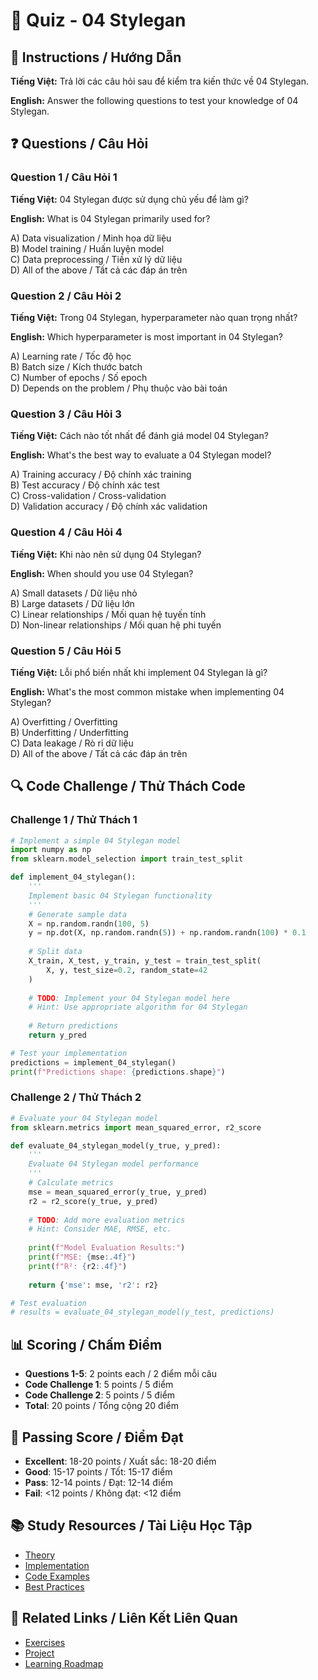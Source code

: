 # 🧠 Quiz - 04 Stylegan

## 📝 Instructions / Hướng Dẫn

**Tiếng Việt:** Trả lời các câu hỏi sau để kiểm tra kiến thức về 04 Stylegan.

**English:** Answer the following questions to test your knowledge of 04 Stylegan.

## ❓ Questions / Câu Hỏi

### Question 1 / Câu Hỏi 1
**Tiếng Việt:** 04 Stylegan được sử dụng chủ yếu để làm gì?

**English:** What is 04 Stylegan primarily used for?

A) Data visualization / Minh họa dữ liệu  
B) Model training / Huấn luyện model  
C) Data preprocessing / Tiền xử lý dữ liệu  
D) All of the above / Tất cả các đáp án trên

### Question 2 / Câu Hỏi 2
**Tiếng Việt:** Trong 04 Stylegan, hyperparameter nào quan trọng nhất?

**English:** Which hyperparameter is most important in 04 Stylegan?

A) Learning rate / Tốc độ học  
B) Batch size / Kích thước batch  
C) Number of epochs / Số epoch  
D) Depends on the problem / Phụ thuộc vào bài toán

### Question 3 / Câu Hỏi 3
**Tiếng Việt:** Cách nào tốt nhất để đánh giá model 04 Stylegan?

**English:** What's the best way to evaluate a 04 Stylegan model?

A) Training accuracy / Độ chính xác training  
B) Test accuracy / Độ chính xác test  
C) Cross-validation / Cross-validation  
D) Validation accuracy / Độ chính xác validation

### Question 4 / Câu Hỏi 4
**Tiếng Việt:** Khi nào nên sử dụng 04 Stylegan?

**English:** When should you use 04 Stylegan?

A) Small datasets / Dữ liệu nhỏ  
B) Large datasets / Dữ liệu lớn  
C) Linear relationships / Mối quan hệ tuyến tính  
D) Non-linear relationships / Mối quan hệ phi tuyến

### Question 5 / Câu Hỏi 5
**Tiếng Việt:** Lỗi phổ biến nhất khi implement 04 Stylegan là gì?

**English:** What's the most common mistake when implementing 04 Stylegan?

A) Overfitting / Overfitting  
B) Underfitting / Underfitting  
C) Data leakage / Rò rỉ dữ liệu  
D) All of the above / Tất cả các đáp án trên

## 🔍 Code Challenge / Thử Thách Code

### Challenge 1 / Thử Thách 1
```python
# Implement a simple 04 Stylegan model
import numpy as np
from sklearn.model_selection import train_test_split

def implement_04_stylegan():
    '''
    Implement basic 04 Stylegan functionality
    '''
    # Generate sample data
    X = np.random.randn(100, 5)
    y = np.dot(X, np.random.randn(5)) + np.random.randn(100) * 0.1
    
    # Split data
    X_train, X_test, y_train, y_test = train_test_split(
        X, y, test_size=0.2, random_state=42
    )
    
    # TODO: Implement your 04 Stylegan model here
    # Hint: Use appropriate algorithm for 04 Stylegan
    
    # Return predictions
    return y_pred

# Test your implementation
predictions = implement_04_stylegan()
print(f"Predictions shape: {predictions.shape}")
```

### Challenge 2 / Thử Thách 2
```python
# Evaluate your 04 Stylegan model
from sklearn.metrics import mean_squared_error, r2_score

def evaluate_04_stylegan_model(y_true, y_pred):
    '''
    Evaluate 04 Stylegan model performance
    '''
    # Calculate metrics
    mse = mean_squared_error(y_true, y_pred)
    r2 = r2_score(y_true, y_pred)
    
    # TODO: Add more evaluation metrics
    # Hint: Consider MAE, RMSE, etc.
    
    print(f"Model Evaluation Results:")
    print(f"MSE: {mse:.4f}")
    print(f"R²: {r2:.4f}")
    
    return {'mse': mse, 'r2': r2}

# Test evaluation
# results = evaluate_04_stylegan_model(y_test, predictions)
```

## 📊 Scoring / Chấm Điểm

- **Questions 1-5**: 2 points each / 2 điểm mỗi câu
- **Code Challenge 1**: 5 points / 5 điểm
- **Code Challenge 2**: 5 points / 5 điểm
- **Total**: 20 points / Tổng cộng 20 điểm

## 🎯 Passing Score / Điểm Đạt

- **Excellent**: 18-20 points / Xuất sắc: 18-20 điểm
- **Good**: 15-17 points / Tốt: 15-17 điểm  
- **Pass**: 12-14 points / Đạt: 12-14 điểm
- **Fail**: <12 points / Không đạt: <12 điểm

## 📚 Study Resources / Tài Liệu Học Tập

- [Theory](./THEORY_04_stylegan.md)
- [Implementation](./IMPLEMENTATION_04_stylegan.md)
- [Code Examples](./CODE_EXAMPLES_04_stylegan.md)
- [Best Practices](./BEST_PRACTICES_04_stylegan.md)

## 🔗 Related Links / Liên Kết Liên Quan

- [Exercises](./EXERCISES_04_stylegan.md)
- [Project](./PROJECT_04_stylegan.md)
- [Learning Roadmap](./LEARNING_ROADMAP_04_stylegan.md)
